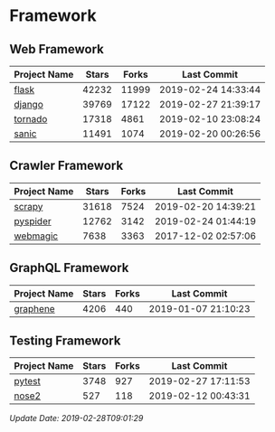 # Framework

## Web Framework

| Project Name | Stars | Forks | Last Commit |
| ------------ | ----- | ----- | ----------- |
| [flask](https://github.com/pallets/flask) | 42232 | 11999 | 2019-02-24 14:33:44 |
| [django](https://github.com/django/django) | 39769 | 17122 | 2019-02-27 21:39:17 |
| [tornado](https://github.com/tornadoweb/tornado) | 17318 | 4861 | 2019-02-10 23:08:24 |
| [sanic](https://github.com/huge-success/sanic) | 11491 | 1074 | 2019-02-20 00:26:56 |

## Crawler Framework

| Project Name | Stars | Forks | Last Commit |
| ------------ | ----- | ----- | ----------- |
| [scrapy](https://github.com/scrapy/scrapy) | 31618 | 7524 | 2019-02-20 14:39:21 |
| [pyspider](https://github.com/binux/pyspider) | 12762 | 3142 | 2019-02-24 01:44:19 |
| [webmagic](https://github.com/code4craft/webmagic) | 7638 | 3363 | 2017-12-02 02:57:06 |

## GraphQL Framework

| Project Name | Stars | Forks | Last Commit |
| ------------ | ----- | ----- | ----------- |
| [graphene](https://github.com/graphql-python/graphene) | 4206 | 440 | 2019-01-07 21:10:23 |

## Testing Framework

| Project Name | Stars | Forks | Last Commit |
| ------------ | ----- | ----- | ----------- |
| [pytest](https://github.com/pytest-dev/pytest) | 3748 | 927 | 2019-02-27 17:11:53 |
| [nose2](https://github.com/nose-devs/nose2) | 527 | 118 | 2019-02-12 00:43:31 |

*Update Date: 2019-02-28T09:01:29*